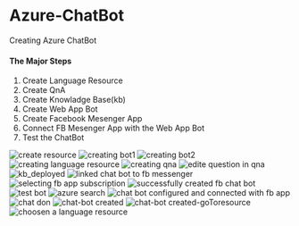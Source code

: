 # Azure-ChatBot
Creating Azure ChatBot
#### The Major Steps
1. Create Language Resource
2. Create QnA
3. Create Knowladge Base(kb)
4. Create Web App Bot
5. Create Facebook Mesenger App
6. Connect FB Mesenger App with the Web App Bot
7. Test the ChatBot

![create resource](https://user-images.githubusercontent.com/16262170/201485643-454c1546-562a-41f1-982d-b4f0026b2d42.jpg)
![creating bot1](https://user-images.githubusercontent.com/16262170/201485645-60ead8db-83e7-445d-b366-72f6a46b90f2.jpg)
![creating bot2](https://user-images.githubusercontent.com/16262170/201485646-4b5f020b-b226-4131-be53-979d5449e204.jpg)
![creating language resource](https://user-images.githubusercontent.com/16262170/201485647-e4103da8-b365-4419-aafa-a1a3424d416c.jpg)
![creating qna](https://user-images.githubusercontent.com/16262170/201485650-c2955d04-acd3-4150-a5ae-b0a25a8ec4f5.jpg)
![edite question in qna](https://user-images.githubusercontent.com/16262170/201485651-1cc83a2f-ff78-4d15-8f26-4993656974bd.jpg)
![kb_deployed](https://user-images.githubusercontent.com/16262170/201485654-e4c944b0-34ba-44a8-b032-e21598ee7f80.jpg)
![linked chat bot to fb messenger](https://user-images.githubusercontent.com/16262170/201485656-8c3c6799-6888-413a-854c-aab8e8577999.jpg)
![selecting fb app subscription](https://user-images.githubusercontent.com/16262170/201485657-86ad4645-c2d0-4769-8512-4e6d3b04cef0.jpg)
![successfully created fb chat bot](https://user-images.githubusercontent.com/16262170/201485658-4e49ebeb-bbc7-4177-848e-7c368d980842.jpg)
![test bot](https://user-images.githubusercontent.com/16262170/201485659-d0ef3806-1f7a-45e5-997c-f8c878d86f35.jpg)
![azure search](https://user-images.githubusercontent.com/16262170/201485660-16b96e9b-ccd6-456a-905e-fbfb5635d1e8.jpg)
![chat bot configured and connected with fb app](https://user-images.githubusercontent.com/16262170/201485662-9189fe44-64f0-492e-9316-b7b676d5478b.jpg)
![chat don](https://user-images.githubusercontent.com/16262170/201485663-62b86e7d-4534-4a9c-978e-6280cc73a37b.jpg)
![chat-bot created](https://user-images.githubusercontent.com/16262170/201485666-1674dc0f-0c9d-4204-a8c7-9f0c679b1701.jpg)
![chat-bot created-goToresource](https://user-images.githubusercontent.com/16262170/201485667-c467e7ce-d202-41b4-a0ae-efecaee02de0.jpg)
![choosen a language resource](https://user-images.githubusercontent.com/16262170/201485668-05dd98d2-0386-4cc8-8655-6d9401fa3164.jpg)
